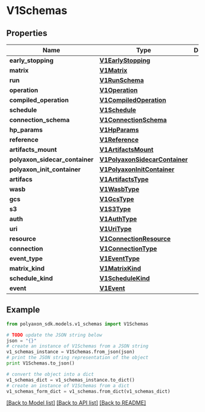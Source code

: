 # V1Schemas


## Properties
Name | Type | Description | Notes
------------ | ------------- | ------------- | -------------
**early_stopping** | [**V1EarlyStopping**](V1EarlyStopping.md) |  | [optional] 
**matrix** | [**V1Matrix**](V1Matrix.md) |  | [optional] 
**run** | [**V1RunSchema**](V1RunSchema.md) |  | [optional] 
**operation** | [**V1Operation**](V1Operation.md) |  | [optional] 
**compiled_operation** | [**V1CompiledOperation**](V1CompiledOperation.md) |  | [optional] 
**schedule** | [**V1Schedule**](V1Schedule.md) |  | [optional] 
**connection_schema** | [**V1ConnectionSchema**](V1ConnectionSchema.md) |  | [optional] 
**hp_params** | [**V1HpParams**](V1HpParams.md) |  | [optional] 
**reference** | [**V1Reference**](V1Reference.md) |  | [optional] 
**artifacts_mount** | [**V1ArtifactsMount**](V1ArtifactsMount.md) |  | [optional] 
**polyaxon_sidecar_container** | [**V1PolyaxonSidecarContainer**](V1PolyaxonSidecarContainer.md) |  | [optional] 
**polyaxon_init_container** | [**V1PolyaxonInitContainer**](V1PolyaxonInitContainer.md) |  | [optional] 
**artifacs** | [**V1ArtifactsType**](V1ArtifactsType.md) |  | [optional] 
**wasb** | [**V1WasbType**](V1WasbType.md) |  | [optional] 
**gcs** | [**V1GcsType**](V1GcsType.md) |  | [optional] 
**s3** | [**V1S3Type**](V1S3Type.md) |  | [optional] 
**auth** | [**V1AuthType**](V1AuthType.md) |  | [optional] 
**uri** | [**V1UriType**](V1UriType.md) |  | [optional] 
**resource** | [**V1ConnectionResource**](V1ConnectionResource.md) |  | [optional] 
**connection** | [**V1ConnectionType**](V1ConnectionType.md) |  | [optional] 
**event_type** | [**V1EventType**](V1EventType.md) |  | [optional] 
**matrix_kind** | [**V1MatrixKind**](V1MatrixKind.md) |  | [optional] 
**schedule_kind** | [**V1ScheduleKind**](V1ScheduleKind.md) |  | [optional] 
**event** | [**V1Event**](V1Event.md) |  | [optional] 

## Example

```python
from polyaxon_sdk.models.v1_schemas import V1Schemas

# TODO update the JSON string below
json = "{}"
# create an instance of V1Schemas from a JSON string
v1_schemas_instance = V1Schemas.from_json(json)
# print the JSON string representation of the object
print V1Schemas.to_json()

# convert the object into a dict
v1_schemas_dict = v1_schemas_instance.to_dict()
# create an instance of V1Schemas from a dict
v1_schemas_form_dict = v1_schemas.from_dict(v1_schemas_dict)
```
[[Back to Model list]](../README.md#documentation-for-models) [[Back to API list]](../README.md#documentation-for-api-endpoints) [[Back to README]](../README.md)



